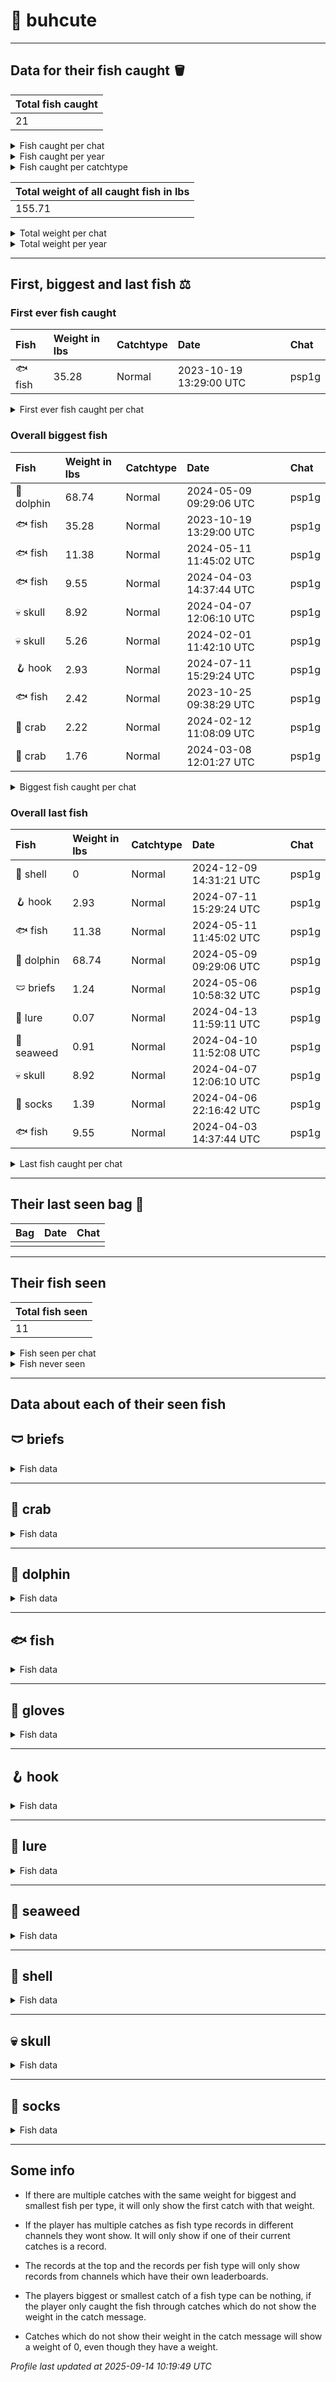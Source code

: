 # 🎣 buhcute



---------------

## Data for their fish caught 🪣
| Total fish caught |
|:------------------|
| 21                |

<details>
<summary>Fish caught per chat</summary>

| - | Chat  | Fish caught |
|:--|:------|:------------|
| 1 | psp1g | 21          |

</details>

<details>
<summary>Fish caught per year</summary>

| - | Year | Count | Chat       |
|:--|:-----|:------|:-----------|
| 1 | 2023 | 5     | psp1g: 5   |
| 2 | 2024 | 16    | psp1g: 16  |

</details>

<details>
<summary>Fish caught per catchtype</summary>

| - | Catchtype | Count | Chat       |
|:--|:----------|:------|:-----------|
| 1 | Normal    | 21    | psp1g: 21  |

</details>

| Total weight of all caught fish in lbs |
|:---------------------------------------|
| 155.71                                 |

<details>
<summary>Total weight per chat</summary>

| - | Chat  | Total weight in lbs |
|:--|:------|:--------------------|
| 1 | psp1g | 155.71              |

</details>

<details>
<summary>Total weight per year</summary>

| - | Year | Total weight in lbs | Chat           |
|:--|:-----|:--------------------|:---------------|
| 1 | 2023 | 39.7                | psp1g: 39.70   |
| 2 | 2024 | 116.01              | psp1g: 116.01  |

</details>

---------------

## First, biggest and last fish ⚖️
### First ever fish caught
| Fish    | Weight in lbs | Catchtype | Date                    | Chat  |
|:--------|:--------------|:----------|:------------------------|:------|
| 🐟 fish | 35.28         | Normal    | 2023-10-19 13:29:00 UTC | psp1g |

<details>
<summary>First ever fish caught per chat</summary>

| Chat  | Fish    | Weight in lbs | Catchtype | Date                    |
|:------|:--------|:--------------|:----------|:------------------------|
| psp1g | 🐟 fish | 35.28         | Normal    | 2023-10-19 13:29:00 UTC |

</details>

### Overall biggest fish
| Fish       | Weight in lbs | Catchtype | Date                    | Chat  |
|:-----------|:--------------|:----------|:------------------------|:------|
| 🐬 dolphin | 68.74         | Normal    | 2024-05-09 09:29:06 UTC | psp1g |
| 🐟 fish    | 35.28         | Normal    | 2023-10-19 13:29:00 UTC | psp1g |
| 🐟 fish    | 11.38         | Normal    | 2024-05-11 11:45:02 UTC | psp1g |
| 🐟 fish    | 9.55          | Normal    | 2024-04-03 14:37:44 UTC | psp1g |
| 💀 skull   | 8.92          | Normal    | 2024-04-07 12:06:10 UTC | psp1g |
| 💀 skull   | 5.26          | Normal    | 2024-02-01 11:42:10 UTC | psp1g |
| 🪝 hook    | 2.93          | Normal    | 2024-07-11 15:29:24 UTC | psp1g |
| 🐟 fish    | 2.42          | Normal    | 2023-10-25 09:38:29 UTC | psp1g |
| 🦀 crab    | 2.22          | Normal    | 2024-02-12 11:08:09 UTC | psp1g |
| 🦀 crab    | 1.76          | Normal    | 2024-03-08 12:01:27 UTC | psp1g |

<details>
<summary>Biggest fish caught per chat</summary>

| Chat  | Fish       | Weight in lbs | Catchtype | Date                    |
|:------|:-----------|:--------------|:----------|:------------------------|
| psp1g | 🐬 dolphin | 68.74         | Normal    | 2024-05-09 09:29:06 UTC |

</details>

### Overall last fish
| Fish       | Weight in lbs | Catchtype | Date                    | Chat  |
|:-----------|:--------------|:----------|:------------------------|:------|
| 🐚 shell   | 0             | Normal    | 2024-12-09 14:31:21 UTC | psp1g |
| 🪝 hook    | 2.93          | Normal    | 2024-07-11 15:29:24 UTC | psp1g |
| 🐟 fish    | 11.38         | Normal    | 2024-05-11 11:45:02 UTC | psp1g |
| 🐬 dolphin | 68.74         | Normal    | 2024-05-09 09:29:06 UTC | psp1g |
| 🩲 briefs  | 1.24          | Normal    | 2024-05-06 10:58:32 UTC | psp1g |
| 🎏 lure    | 0.07          | Normal    | 2024-04-13 11:59:11 UTC | psp1g |
| 🌿 seaweed | 0.91          | Normal    | 2024-04-10 11:52:08 UTC | psp1g |
| 💀 skull   | 8.92          | Normal    | 2024-04-07 12:06:10 UTC | psp1g |
| 🧦 socks   | 1.39          | Normal    | 2024-04-06 22:16:42 UTC | psp1g |
| 🐟 fish    | 9.55          | Normal    | 2024-04-03 14:37:44 UTC | psp1g |

<details>
<summary>Last fish caught per chat</summary>

| Chat  | Fish     | Weight in lbs | Catchtype | Date                    |
|:------|:---------|:--------------|:----------|:------------------------|
| psp1g | 🐚 shell | 0             | Normal    | 2024-12-09 14:31:21 UTC |

</details>

---------------

## Their last seen bag 🎒
| Bag | Date | Chat |
|:----|:-----|:-----|
|     |      |      |

---------------

## Their fish seen
| Total fish seen |
|:----------------|
| 11              |

<details>
<summary>Fish seen per chat</summary>

| - | Chat  | Fish seen |
|:--|:------|:----------|
| 1 | psp1g | 11        |

</details>

<details>
<summary>Fish never seen</summary>

*  8ball 🎱

*  acorn 🌰

*  ant 🐜

*  athleticshoe 👟

*  balletshoes 🩰

*  bat 🦇

*  beaver 🦫

*  bee 🐝

*  beetle 🪲

*  beveragebox 🧃

*  bilberries 🫐

*  bird 🐦

*  blackbird 🐦‍⬛

*  blackcat 🐈‍⬛

*  blowfish 🐡

*  bobber 🪀

*  bone 🦴

*  boot 👢

*  brownmushroom 🍄‍🟫

*  bubbleteacup 🧋

*  butterfly 🦋

*  cactus 🌵

*  candy 🍬

*  cannedfood 🥫

*  carpentrysaw 🪚

*  caterpillar 🐛

*  coat 🧥

*  cockroach 🪳

*  compass 🧭

*  coral 🪸

*  cricket 🦗

*  crocodile 🐊

*  crowberries 🍇

*  crown 👑

*  cucumber 🥒

*  dagger 🗡️

*  darksunglasses 🕶️

*  dragon 🐉

*  duck 🦆

*  emptynest 🪹

*  feather 🪶

*  fly 🪰

*  frog 🐸

*  goose 🪿

*  grass 🌾

*  icecube 🧊

*  iceskate ⛸️

*  iphone 📱

*  jar 🫙

*  jellyfish 🪼

*  kite 🪁

*  ladybug 🐞

*  leaf 🍃

*  lizard 🦎

*  lobster 🦞

*  log 🪵

*  lupine 🪻

*  malegenie 🧞‍♂

*  mapleleaf 🍁

*  mermaid 🧜‍♀️

*  moose 🫎

*  mosquito 🦟

*  mushroom 🍄

*  nestwitheggs 🪺

*  octopus 🐙

*  oildrum 🛢️

*  otter 🦦

*  owl 🦉

*  oyster 🦪

*  penguin 🐧

*  plankton 🦠

*  polarbear 🐻‍❄

*  rat 🐀

*  rock 🪨

*  rose 🌹

*  sandal 👡

*  sanddollar 🍥

*  sandwich 🥪

*  sauropod 🦕

*  scarf 🧣

*  scorpion 🦂

*  seal 🦭

*  shamrock ☘️

*  shark 🦈

*  shoppingcart 🛒

*  shrimp 🦐

*  slotmachine 🎰

*  snail 🐌

*  snake 🐍

*  spider 🕷️

*  spiderweb 🕸️

*  sponge 🧽

*  squid 🦑

*  squirrel 🐿️

*  sunflower 🌻

*  sunscreenbottle 🧴

*  swan 🦢

*  teddybear 🧸

*  thongsandal 🩴

*  tropicalfish 🐠

*  tulip 🌷

*  turtle 🐢

*  umbrella ☂️

*  whale 🐳

*  whale2 🐋

*  wiltedflower 🥀

*  wireline 🧵

*  womanshat 👒

*  worm 🪱

*  zombie 🧟

In total 110 fish never seen
</details>

---------------

## Data about each of their seen fish

## 🩲 briefs

<details>
<summary>Fish data</summary>

| Caught in total |
|:----------------|
| 1               |

### Fish caught per chat
| 🩲 | Chat  | Fish caught |
|:---|:------|:------------|
| 1  | psp1g | 1           |

### Fish caught per year
| 🩲 | Year | Count | Chat      |
|:---|:-----|:------|:----------|
| 1  | 2024 | 1     | psp1g: 1  |

### Fish caught per catchtype
| 🩲 | Catchtype | Count | Chat      |
|:---|:----------|:------|:----------|
| 1  | Normal    | 1     | psp1g: 1  |

| 🩲             | Weight in lbs | Catchtype | Date                    | Chat  |
|:---------------|:--------------|:----------|:------------------------|:------|
| First catch    | 1.24          | Normal    | 2024-05-06 10:58:32 UTC | psp1g |
| Last catch     | 1.24          | Normal    | 2024-05-06 10:58:32 UTC | psp1g |
| Biggest catch  | 1.24          | Normal    | 2024-05-06 10:58:32 UTC | psp1g |
| Smallest catch | 1.24          | Normal    | 2024-05-06 10:58:32 UTC | psp1g |

</details>

---------------

## 🦀 crab

<details>
<summary>Fish data</summary>

| Caught in total |
|:----------------|
| 2               |

### Fish caught per chat
| 🦀 | Chat  | Fish caught |
|:---|:------|:------------|
| 1  | psp1g | 2           |

### Fish caught per year
| 🦀 | Year | Count | Chat      |
|:---|:-----|:------|:----------|
| 1  | 2024 | 2     | psp1g: 2  |

### Fish caught per catchtype
| 🦀 | Catchtype | Count | Chat      |
|:---|:----------|:------|:----------|
| 1  | Normal    | 2     | psp1g: 2  |

| 🦀             | Weight in lbs | Catchtype | Date                    | Chat  |
|:---------------|:--------------|:----------|:------------------------|:------|
| First catch    | 2.22          | Normal    | 2024-02-12 11:08:09 UTC | psp1g |
| Last catch     | 1.76          | Normal    | 2024-03-08 12:01:27 UTC | psp1g |
| Biggest catch  | 2.22          | Normal    | 2024-02-12 11:08:09 UTC | psp1g |
| Smallest catch | 1.76          | Normal    | 2024-03-08 12:01:27 UTC | psp1g |

</details>

---------------

## 🐬 dolphin

<details>
<summary>Fish data</summary>

| Caught in total |
|:----------------|
| 1               |

### Fish caught per chat
| 🐬 | Chat  | Fish caught |
|:---|:------|:------------|
| 1  | psp1g | 1           |

### Fish caught per year
| 🐬 | Year | Count | Chat      |
|:---|:-----|:------|:----------|
| 1  | 2024 | 1     | psp1g: 1  |

### Fish caught per catchtype
| 🐬 | Catchtype | Count | Chat      |
|:---|:----------|:------|:----------|
| 1  | Normal    | 1     | psp1g: 1  |

| 🐬             | Weight in lbs | Catchtype | Date                    | Chat  |
|:---------------|:--------------|:----------|:------------------------|:------|
| First catch    | 68.74         | Normal    | 2024-05-09 09:29:06 UTC | psp1g |
| Last catch     | 68.74         | Normal    | 2024-05-09 09:29:06 UTC | psp1g |
| Biggest catch  | 68.74         | Normal    | 2024-05-09 09:29:06 UTC | psp1g |
| Smallest catch | 68.74         | Normal    | 2024-05-09 09:29:06 UTC | psp1g |

</details>

---------------

## 🐟 fish

<details>
<summary>Fish data</summary>

| Caught in total |
|:----------------|
| 4               |

### Fish caught per chat
| 🐟 | Chat  | Fish caught |
|:---|:------|:------------|
| 1  | psp1g | 4           |

### Fish caught per year
| 🐟 | Year | Count | Chat      |
|:---|:-----|:------|:----------|
| 1  | 2023 | 2     | psp1g: 2  |
| 1  | 2024 | 2     | psp1g: 2  |

### Fish caught per catchtype
| 🐟 | Catchtype | Count | Chat      |
|:---|:----------|:------|:----------|
| 1  | Normal    | 4     | psp1g: 4  |

| 🐟             | Weight in lbs | Catchtype | Date                    | Chat  |
|:---------------|:--------------|:----------|:------------------------|:------|
| First catch    | 35.28         | Normal    | 2023-10-19 13:29:00 UTC | psp1g |
| Last catch     | 11.38         | Normal    | 2024-05-11 11:45:02 UTC | psp1g |
| Biggest catch  | 35.28         | Normal    | 2023-10-19 13:29:00 UTC | psp1g |
| Smallest catch | 2.42          | Normal    | 2023-10-25 09:38:29 UTC | psp1g |

</details>

---------------

## 🧤 gloves

<details>
<summary>Fish data</summary>

| Caught in total |
|:----------------|
| 1               |

### Fish caught per chat
| 🧤 | Chat  | Fish caught |
|:---|:------|:------------|
| 1  | psp1g | 1           |

### Fish caught per year
| 🧤 | Year | Count | Chat      |
|:---|:-----|:------|:----------|
| 1  | 2024 | 1     | psp1g: 1  |

### Fish caught per catchtype
| 🧤 | Catchtype | Count | Chat      |
|:---|:----------|:------|:----------|
| 1  | Normal    | 1     | psp1g: 1  |

| 🧤             | Weight in lbs | Catchtype | Date                    | Chat  |
|:---------------|:--------------|:----------|:------------------------|:------|
| First catch    | 0.54          | Normal    | 2024-02-18 18:37:37 UTC | psp1g |
| Last catch     | 0.54          | Normal    | 2024-02-18 18:37:37 UTC | psp1g |
| Biggest catch  | 0.54          | Normal    | 2024-02-18 18:37:37 UTC | psp1g |
| Smallest catch | 0.54          | Normal    | 2024-02-18 18:37:37 UTC | psp1g |

</details>

---------------

## 🪝 hook

<details>
<summary>Fish data</summary>

| Caught in total |
|:----------------|
| 2               |

### Fish caught per chat
| 🪝 | Chat  | Fish caught |
|:---|:------|:------------|
| 1  | psp1g | 2           |

### Fish caught per year
| 🪝 | Year | Count | Chat      |
|:---|:-----|:------|:----------|
| 1  | 2023 | 1     | psp1g: 1  |
| 1  | 2024 | 1     | psp1g: 1  |

### Fish caught per catchtype
| 🪝 | Catchtype | Count | Chat      |
|:---|:----------|:------|:----------|
| 1  | Normal    | 2     | psp1g: 2  |

| 🪝             | Weight in lbs | Catchtype | Date                    | Chat  |
|:---------------|:--------------|:----------|:------------------------|:------|
| First catch    | 1.27          | Normal    | 2023-11-05 11:55:56 UTC | psp1g |
| Last catch     | 2.93          | Normal    | 2024-07-11 15:29:24 UTC | psp1g |
| Biggest catch  | 2.93          | Normal    | 2024-07-11 15:29:24 UTC | psp1g |
| Smallest catch | 1.27          | Normal    | 2023-11-05 11:55:56 UTC | psp1g |

</details>

---------------

## 🎏 lure

<details>
<summary>Fish data</summary>

| Caught in total |
|:----------------|
| 2               |

### Fish caught per chat
| 🎏 | Chat  | Fish caught |
|:---|:------|:------------|
| 1  | psp1g | 2           |

### Fish caught per year
| 🎏 | Year | Count | Chat      |
|:---|:-----|:------|:----------|
| 1  | 2023 | 1     | psp1g: 1  |
| 1  | 2024 | 1     | psp1g: 1  |

### Fish caught per catchtype
| 🎏 | Catchtype | Count | Chat      |
|:---|:----------|:------|:----------|
| 1  | Normal    | 2     | psp1g: 2  |

| 🎏             | Weight in lbs | Catchtype | Date                    | Chat  |
|:---------------|:--------------|:----------|:------------------------|:------|
| First catch    | 0.7           | Normal    | 2023-10-23 09:32:43 UTC | psp1g |
| Last catch     | 0.07          | Normal    | 2024-04-13 11:59:11 UTC | psp1g |
| Biggest catch  | 0.7           | Normal    | 2023-10-23 09:32:43 UTC | psp1g |
| Smallest catch | 0.07          | Normal    | 2024-04-13 11:59:11 UTC | psp1g |

</details>

---------------

## 🌿 seaweed

<details>
<summary>Fish data</summary>

| Caught in total |
|:----------------|
| 2               |

### Fish caught per chat
| 🌿 | Chat  | Fish caught |
|:---|:------|:------------|
| 1  | psp1g | 2           |

### Fish caught per year
| 🌿 | Year | Count | Chat      |
|:---|:-----|:------|:----------|
| 1  | 2024 | 2     | psp1g: 2  |

### Fish caught per catchtype
| 🌿 | Catchtype | Count | Chat      |
|:---|:----------|:------|:----------|
| 1  | Normal    | 2     | psp1g: 2  |

| 🌿             | Weight in lbs | Catchtype | Date                    | Chat  |
|:---------------|:--------------|:----------|:------------------------|:------|
| First catch    | 0.29          | Normal    | 2024-03-03 11:56:02 UTC | psp1g |
| Last catch     | 0.91          | Normal    | 2024-04-10 11:52:08 UTC | psp1g |
| Biggest catch  | 0.91          | Normal    | 2024-04-10 11:52:08 UTC | psp1g |
| Smallest catch | 0.29          | Normal    | 2024-03-03 11:56:02 UTC | psp1g |

</details>

---------------

## 🐚 shell

<details>
<summary>Fish data</summary>

| Caught in total |
|:----------------|
| 3               |

### Fish caught per chat
| 🐚 | Chat  | Fish caught |
|:---|:------|:------------|
| 1  | psp1g | 3           |

### Fish caught per year
| 🐚 | Year | Count | Chat      |
|:---|:-----|:------|:----------|
| 1  | 2023 | 1     | psp1g: 1  |
| 2  | 2024 | 2     | psp1g: 2  |

### Fish caught per catchtype
| 🐚 | Catchtype | Count | Chat      |
|:---|:----------|:------|:----------|
| 1  | Normal    | 3     | psp1g: 3  |

| 🐚             | Weight in lbs | Catchtype | Date                    | Chat  |
|:---------------|:--------------|:----------|:------------------------|:------|
| First catch    | 0.03          | Normal    | 2023-10-20 11:10:33 UTC | psp1g |
| Last catch     | 0             | Normal    | 2024-12-09 14:31:21 UTC | psp1g |
| Biggest catch  | 0.81          | Normal    | 2024-02-01 23:11:24 UTC | psp1g |
| Smallest catch | 0             | Normal    | 2024-12-09 14:31:21 UTC | psp1g |

</details>

---------------

## 💀 skull

<details>
<summary>Fish data</summary>

| Caught in total |
|:----------------|
| 2               |

### Fish caught per chat
| 💀 | Chat  | Fish caught |
|:---|:------|:------------|
| 1  | psp1g | 2           |

### Fish caught per year
| 💀 | Year | Count | Chat      |
|:---|:-----|:------|:----------|
| 1  | 2024 | 2     | psp1g: 2  |

### Fish caught per catchtype
| 💀 | Catchtype | Count | Chat      |
|:---|:----------|:------|:----------|
| 1  | Normal    | 2     | psp1g: 2  |

| 💀             | Weight in lbs | Catchtype | Date                    | Chat  |
|:---------------|:--------------|:----------|:------------------------|:------|
| First catch    | 5.26          | Normal    | 2024-02-01 11:42:10 UTC | psp1g |
| Last catch     | 8.92          | Normal    | 2024-04-07 12:06:10 UTC | psp1g |
| Biggest catch  | 8.92          | Normal    | 2024-04-07 12:06:10 UTC | psp1g |
| Smallest catch | 5.26          | Normal    | 2024-02-01 11:42:10 UTC | psp1g |

</details>

---------------

## 🧦 socks

<details>
<summary>Fish data</summary>

| Caught in total |
|:----------------|
| 1               |

### Fish caught per chat
| 🧦 | Chat  | Fish caught |
|:---|:------|:------------|
| 1  | psp1g | 1           |

### Fish caught per year
| 🧦 | Year | Count | Chat      |
|:---|:-----|:------|:----------|
| 1  | 2024 | 1     | psp1g: 1  |

### Fish caught per catchtype
| 🧦 | Catchtype | Count | Chat      |
|:---|:----------|:------|:----------|
| 1  | Normal    | 1     | psp1g: 1  |

| 🧦             | Weight in lbs | Catchtype | Date                    | Chat  |
|:---------------|:--------------|:----------|:------------------------|:------|
| First catch    | 1.39          | Normal    | 2024-04-06 22:16:42 UTC | psp1g |
| Last catch     | 1.39          | Normal    | 2024-04-06 22:16:42 UTC | psp1g |
| Biggest catch  | 1.39          | Normal    | 2024-04-06 22:16:42 UTC | psp1g |
| Smallest catch | 1.39          | Normal    | 2024-04-06 22:16:42 UTC | psp1g |

</details>

---------------
## Some info

*  If there are multiple catches with the same weight for biggest and smallest fish per type, it will only show the first catch with that weight.

*  If the player has multiple catches as fish type records in different channels they wont show. It will only show if one of their current catches is a record.

*  The records at the top and the records per fish type will only show records from channels which have their own leaderboards.

*  The players biggest or smallest catch of a fish type can be nothing, if the player only caught the fish through catches which do not show the weight in the catch message.

*  Catches which do not show their weight in the catch message will show a weight of 0, even though they have a weight.

_Profile last updated at 2025-09-14 10:19:49 UTC_
